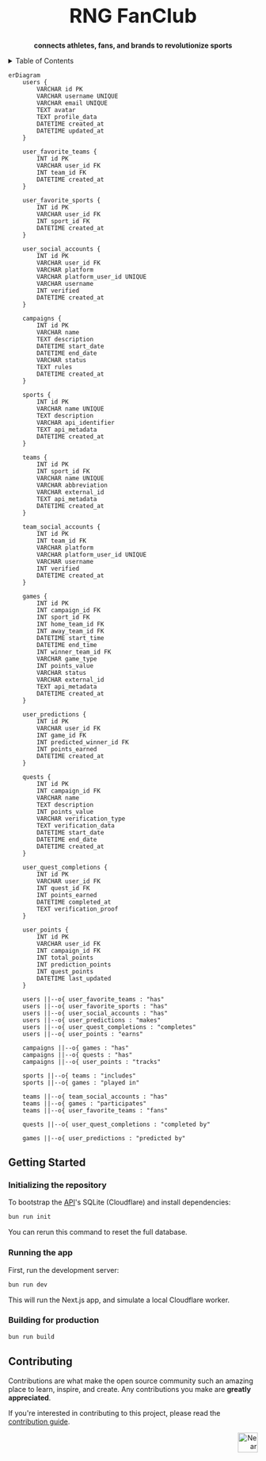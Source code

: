 <!-- markdownlint-disable MD014 -->
<!-- markdownlint-disable MD033 -->
<!-- markdownlint-disable MD041 -->
<!-- markdownlint-disable MD029 -->

<div align="center">

<h1 style="font-size: 2.5rem; font-weight: bold;">RNG FanClub</h1>

  <p>
    <strong>connects athletes, fans, and brands to revolutionize sports</strong>
  </p>

</div>

<details>
  <summary>Table of Contents</summary>

- [Getting Started](#getting-started)
  - [Initializing the repository](#initializing-the-repository)
  - [Running the app](#running-the-app)
  - [Building for production](#building-for-production)
- [Contributing](#contributing)

</details>

```mermaid
erDiagram
    users {
        VARCHAR id PK
        VARCHAR username UNIQUE
        VARCHAR email UNIQUE
        TEXT avatar
        TEXT profile_data
        DATETIME created_at
        DATETIME updated_at
    }

    user_favorite_teams {
        INT id PK
        VARCHAR user_id FK
        INT team_id FK
        DATETIME created_at
    }

    user_favorite_sports {
        INT id PK
        VARCHAR user_id FK
        INT sport_id FK
        DATETIME created_at
    }

    user_social_accounts {
        INT id PK
        VARCHAR user_id FK
        VARCHAR platform
        VARCHAR platform_user_id UNIQUE
        VARCHAR username
        INT verified
        DATETIME created_at
    }

    campaigns {
        INT id PK
        VARCHAR name
        TEXT description
        DATETIME start_date
        DATETIME end_date
        VARCHAR status
        TEXT rules
        DATETIME created_at
    }

    sports {
        INT id PK
        VARCHAR name UNIQUE
        TEXT description
        VARCHAR api_identifier
        TEXT api_metadata
        DATETIME created_at
    }

    teams {
        INT id PK
        INT sport_id FK
        VARCHAR name UNIQUE
        VARCHAR abbreviation
        VARCHAR external_id
        TEXT api_metadata
        DATETIME created_at
    }

    team_social_accounts {
        INT id PK
        INT team_id FK
        VARCHAR platform
        VARCHAR platform_user_id UNIQUE
        VARCHAR username
        INT verified
        DATETIME created_at
    }

    games {
        INT id PK
        INT campaign_id FK
        INT sport_id FK
        INT home_team_id FK
        INT away_team_id FK
        DATETIME start_time
        DATETIME end_time
        INT winner_team_id FK
        VARCHAR game_type
        INT points_value
        VARCHAR status
        VARCHAR external_id
        TEXT api_metadata
        DATETIME created_at
    }

    user_predictions {
        INT id PK
        VARCHAR user_id FK
        INT game_id FK
        INT predicted_winner_id FK
        INT points_earned
        DATETIME created_at
    }

    quests {
        INT id PK
        INT campaign_id FK
        VARCHAR name
        TEXT description
        INT points_value
        VARCHAR verification_type
        TEXT verification_data
        DATETIME start_date
        DATETIME end_date
        DATETIME created_at
    }

    user_quest_completions {
        INT id PK
        VARCHAR user_id FK
        INT quest_id FK
        INT points_earned
        DATETIME completed_at
        TEXT verification_proof
    }

    user_points {
        INT id PK
        VARCHAR user_id FK
        INT campaign_id FK
        INT total_points
        INT prediction_points
        INT quest_points
        DATETIME last_updated
    }

    users ||--o{ user_favorite_teams : "has"
    users ||--o{ user_favorite_sports : "has"
    users ||--o{ user_social_accounts : "has"
    users ||--o{ user_predictions : "makes"
    users ||--o{ user_quest_completions : "completes"
    users ||--o{ user_points : "earns"

    campaigns ||--o{ games : "has"
    campaigns ||--o{ quests : "has"
    campaigns ||--o{ user_points : "tracks"

    sports ||--o{ teams : "includes"
    sports ||--o{ games : "played in"

    teams ||--o{ team_social_accounts : "has"
    teams ||--o{ games : "participates"
    teams ||--o{ user_favorite_teams : "fans"

    quests ||--o{ user_quest_completions : "completed by"

    games ||--o{ user_predictions : "predicted by"
```

## Getting Started

### Initializing the repository

To bootstrap the [API](./apps/api)'s SQLite (Cloudflare) and install dependencies:

```bash
bun run init
```

You can rerun this command to reset the full database.

### Running the app

First, run the development server:

```bash
bun run dev
```

This will run the Next.js app, and simulate a local Cloudflare worker.

### Building for production

```bash
bun run build
```

## Contributing

Contributions are what make the open source community such an amazing place to learn, inspire, and create. Any contributions you make are **greatly appreciated**.

If you're interested in contributing to this project, please read the [contribution guide](./CONTRIBUTING).

<div align="right">
<a href="https://nearbuilders.org" target="_blank">
<img
  src="https://builders.mypinata.cloud/ipfs/QmWt1Nm47rypXFEamgeuadkvZendaUvAkcgJ3vtYf1rBFj"
  alt="Near Builders"
  height="40"
/>
</a>
</div>
